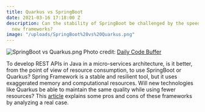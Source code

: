 ```yaml
---
title: Quarkus vs SpringBoot
date: 2021-03-16 17:18:00 Z
description: Can the stability of SpringBoot be challenged by the speed promised by
  new frameworks?
image: "/uploads/SpringBoot%20vs%20Quarkus.png"
---
```


![SpringBoot vs Quarkus.png](/uploads/SpringBoot%20vs%20Quarkus.png)
Photo credit: [Daily Code Buffer](http://www.dailycodebuffer.com/quarkus-vs-spring-boot-performance/)

To develop REST APIs in Java in a micro-services architecture, is it better, from the point of view of resource consumption, to use SpringBoot or Quarkus?
Spring Framework is a stable and resilient tool, but it uses exaggerated memory and computational resources. Will new technologies like Quarkus be able to maintain the same quality while using fewer resources?
This [article](https://medium.com/swlh/springboot-vs-quarkus-a-real-life-experiment-be70c021634e) explains some pros and cons of these frameworks by analyzing a real case.